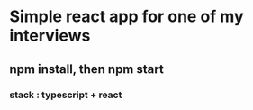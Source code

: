 # Simple react app for one of my interviews

## npm install, then npm start

### stack : typescript + react
